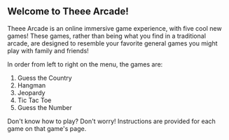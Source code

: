 ## Welcome to Theee Arcade!
Theee Arcade is an online immersive game experience, with five cool new games! These games, rather than being what you find in a traditional arcade, are designed to resemble your favorite general games you might play with family and friends!

In order from left to right on the menu, the games are:
1. Guess the Country
2. Hangman
3. Jeopardy
4. Tic Tac Toe
5. Guess the Number

Don't know how to play? Don't worry! Instructions are provided for each game on that game's page.